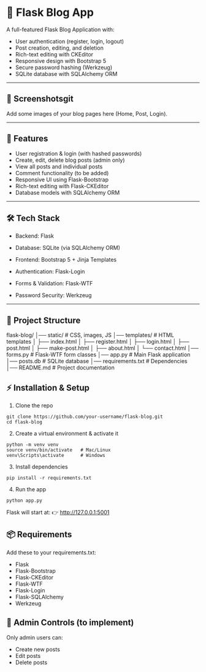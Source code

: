 # 📝 Flask Blog App

A full-featured Flask Blog Application with:
- User authentication (register, login, logout)
- Post creation, editing, and deletion
- Rich-text editing with CKEditor
- Responsive design with Bootstrap 5
- Secure password hashing (Werkzeug)
- SQLite database with SQLAlchemy ORM

---

## 📸 Screenshotsgit

Add some images of your blog pages here (Home, Post, Login).

---

## 🚀 Features

- User registration & login (with hashed passwords)
- Create, edit, delete blog posts (admin only)
- View all posts and individual posts
- Comment functionality (to be added)
- Responsive UI using Flask-Bootstrap
- Rich-text editing with Flask-CKEditor
- Database models with SQLAlchemy ORM

---

## 🛠️ Tech Stack

- Backend: Flask

- Database: SQLite (via SQLAlchemy ORM)

- Frontend: Bootstrap 5 + Jinja Templates

- Authentication: Flask-Login

- Forms & Validation: Flask-WTF

- Password Security: Werkzeug

---

## 📂 Project Structure

flask-blog/
│── static/ 			# CSS, images, JS
│── templates/ 			# HTML templates
│ ├── index.html
│ ├── register.html
│ ├── login.html
│ ├── post.html
│ ├── make-post.html
│ ├── about.html
│ └── contact.html
│── forms.py 			# Flask-WTF form classes
│── app.py 				# Main Flask application
│── posts.db 			# SQLite database
│── requirements.txt 	# Dependencies
│── README.md 			# Project documentation

## ⚡ Installation & Setup

1. Clone the repo

```
git clone https://github.com/your-username/flask-blog.git
cd flask-blog
```

2. Create a virtual environment & activate it
```
python -m venv venv
source venv/bin/activate   # Mac/Linux
venv\Scripts\activate      # Windows
```

3. Install dependencies
```
pip install -r requirements.txt
```

4. Run the app
```
python app.py
```

Flask will start at: 👉 http://127.0.0.1:5001

## 📦 Requirements

Add these to your requirements.txt:

- Flask
- Flask-Bootstrap
- Flask-CKEditor
- Flask-WTF
- Flask-Login
- Flask-SQLAlchemy
- Werkzeug

## 🔑 Admin Controls (to implement)

Only admin users can:
- Create new posts
- Edit posts
- Delete posts
